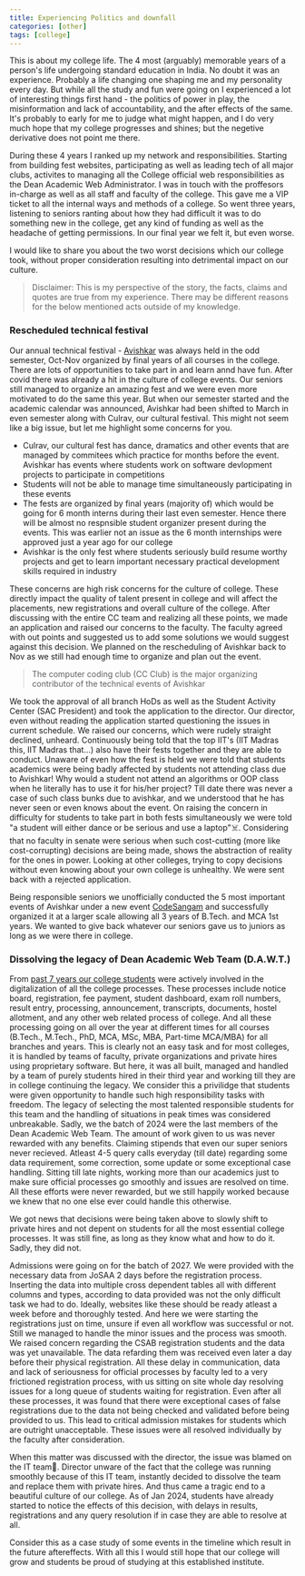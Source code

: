 ```yaml
---
title: Experiencing Politics and downfall
categories: [other]
tags: [college]
---
```


This is about my college life. The 4 most (arguably) memorable years of a person's life undergoing standard education in India. No doubt it was an experience. Probably a life changing one shaping me and my personality every day. But while all the study and fun were going on I experienced a lot of interesting things first hand - the politics of power in play, the misinformation and lack of accountability, and the after effects of the same. It's probably to early for me to judge what might happen, and I do very much hope that my college progresses and shines; but the negetive derivative does not point me there.

During these 4 years I ranked up my network and responsibilities. Starting from building fest websites, participating as well as leading tech of all major clubs, activites to managing all the College official web responsibilities as the Dean Academic Web Administrator. I was in touch with the proffesors in-charge as well as all staff and faculty of the college. This gave me a VIP ticket to all the internal ways and methods of a college. So went three years, listening to seniors ranting about how they had difficult it was to do something new in the college, get any kind of funding as well as the headache of getting permissions. In our final year we felt it, but even worse.

I would like to share you about the two worst decisions which our college took, without proper consideration resulting into detrimental impact on our culture.
> Disclaimer: This is my perspective of the story, the facts, claims and quotes are true from my experience. There may be different reasons for the below mentioned acts outside of my knowledge.

### Rescheduled technical festival

Our annual technical festival - [Avishkar](https://avishkar.mnnit.ac.in/) was always held in the odd semester, Oct-Nov organized by final years of all courses in the college. There are lots of opportunities to take part in and learn annd have fun. After covid there was already a hit in the culture of college events. Our seniors still managed to organize an amazing fest and we were even more motivated to do the same this year. But when our semester started and the academic calendar was announced, Avishkar had been shifted to March in even semester along with Culrav, our cultural festival.
This might not seem like a big issue, but let me highlight some concerns for you.

- Culrav, our cultural fest has dance, dramatics and other events that are managed by commitees which practice for months before the event. Avishkar has events where students work on software devlopment projects to participate in competitions
- Students will not be able to manage time simultaneously participating in these events
- The fests are organized by final years (majority of) which would be going for 6 month interns during their last even semester. Hence there will be almost no respnsible student organizer present during the events. This was earlier not an issue as the 6 month internships were approved just a year ago for our college
- Avishkar is the only fest where students seriously build resume worthy projects and get to learn important necessary practical development skills required in industry

These concerns are high risk concerns for the culture of college. These directly impact the quality of talent present in college and will affect the placements, new registrations and overall culture of the college. After discussing with the entire CC team and realizing all these points, we made an application and raised our concerns to the faculty. The faculty agreed with out points and suggested us to add some solutions we would suggest against this decision. We planned on the rescheduling of Avishkar back to Nov as we still had enough time to organize and plan out the event.
> The computer coding club (CC Club) is the major organizing contributor of the technical events of Avishkar

We took the approval of all branch HoDs as well as the Student Activity Center (SAC President) and took the application to the director. Our director, even without reading the application started questioning the issues in current schedule. We raised our concerns, which were rudely straight declined, unheard. Continuously being told that the top IIT's (IIT Madras this, IIT Madras that...) also have their fests together and they are able to conduct. Unaware of even how the fest is held we were told that students academics were being badly affected by students not attending class due to Avishkar! Why would a student not attend an algorithms or OOP class when he literally has to use it for his/her project? Till date there was never a case of such class bunks due to avishkar, and we understood that he has never seen or even knows about the event. On raising the concern in difficulty for students to take part in both fests simultaneously we were told "a student will either dance or be serious and use a laptop"☠️. Considering that no faculty in senate were serious when such cost-cutting (more like cost-corrupting) decisions are being made, shows the abstraction of reality for the ones in power. Looking at other colleges, trying to copy decisions without even knowing about your own college is unhealthy. We were sent back with a rejected application.

Being responsible seniors we unofficially conducted the 5 most important events of Avishkar under a new event [CodeSangam](https://sac.mnnit.ac.in/codesangam) and successfully organized it at a larger scale allowing all 3 years of B.Tech. and MCA 1st years. We wanted to give back whatever our seniors gave us to juniors as long as we were there in college.

### Dissolving the legacy of Dean Academic Web Team (D.A.W.T.)

From [past 7 years our college students](https://academics.mnnit.ac.in/webt14.html) were actively involved in the digitalization of all the college processes. These processes include notice board, registration, fee payment, student dashboard, exam roll numbers, result entry, processing, announcement, transcripts, documents, hostel allotment, and any other web related process of college. And all these processing going on all over the year at different times for all courses (B.Tech., M.Tech., PhD, MCA, MSc, MBA, Part-time MCA/MBA) for all branches and years. This is clearly not an easy task and for most colleges, it is handled by teams of faculty, private organizations and private hires using proprietary software. But here, it was all built, managed and handled by a team of purely students  hired in their third year and working till they are in college continuing the legacy. We consider this a privilidge that students were given opportunity to handle such high responsibility tasks with freedom. The legacy of selecting the most talented responsible students for this team and the handling of situations in peak times was considered unbreakable. Sadly, we the batch of 2024 were the last members of the Dean Academic Web Team. The amount of work given to us was never rewarded with any benefits. Claiming stipends that even our super seniors never recieved. Atleast 4-5 query calls everyday (till date) regarding some data requirement, some correction, some update or some exceptional case handling. Sitting till late nights, working more than our academics just to make sure official processes go smoothly and issues are resolved on time. All these efforts were never rewarded, but we still happily worked because we knew that no one else ever could handle this otherwise.

We got news that decisions were being taken above to slowly shift to private hires and not depent on students for all the most essential college processes. It was still fine, as long as they know what and how to do it. Sadly, they did not.

Admissions were going on for the batch of 2027. We were provided with the necessary data from JoSAA 2 days before the registration process. Inserting the data into multiple cross dependent tables all with different columns and types, according to data provided was not the only difficult task we had to do. Ideally, websites like these should be ready atleast a week before and thoroughly tested. And here we were starting the registrations just on time, unsure if even all workflow was successful or not. Still we managed to handle the minor issues and the process was smooth. We raised concern regarding the CSAB registration students and the data was yet unavailable. The data refarding them was received even later a day before their physical registration. All these delay in communication, data and lack of seriousness for official processes by faculty led to a very frictioned registration process, with us sitting on site whole day resolving issues for a long queue of students waiting for registration. Even after all these processes, it was found that there were exceptional cases of false registrations due to the data not being checked and validated before being provided to us. This lead to critical admission mistakes for students which are outright unacceptable. These issues were all resolved individually by the faculty after consideration.

When this matter was discussed with the director, the issue was blamed on the IT team👏. Director unware of the fact that the college was running smoothly because of this IT team, instantly decided to dissolve the team and replace them with private hires. And thus came a tragic end to a beautiful culture of our college. As of Jan 2024, students have already started to notice the effects of this decision, with delays in results, registrations and any query resolution if in case they are able to resolve at all.

Consider this as a case study of some events in the timeline which result in the future aftereffects.
With all this I would still hope that our college will grow and students be proud of studying at this established institute.
